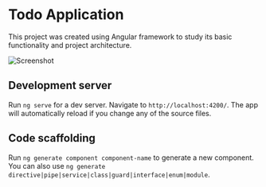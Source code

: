 # Todo Application

This project was created using Angular framework to study its basic functionality and project architecture.

![Screenshot](https://github.com/vladislavzasyadko/angular_todolist/src/screenshots/scrsht1.png)


## Development server

Run `ng serve` for a dev server. Navigate to `http://localhost:4200/`. The app will automatically reload if you change any of the source files.

## Code scaffolding

Run `ng generate component component-name` to generate a new component. You can also use `ng generate directive|pipe|service|class|guard|interface|enum|module`.

